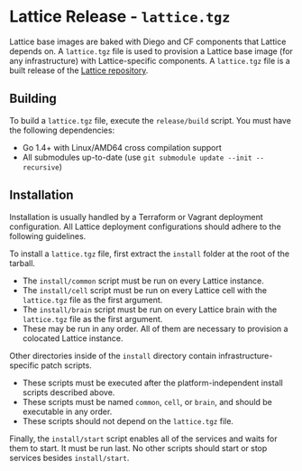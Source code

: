 # Lattice Release - `lattice.tgz`

Lattice base images are baked with Diego and CF components that Lattice depends on.
A `lattice.tgz` file is used to provision a Lattice base image (for any infrastructure)
with Lattice-specific components. A `lattice.tgz` file is a built release of the
[Lattice repository](https://github.com/cloudfoundry-incubator/lattice).

## Building

To build a `lattice.tgz` file, execute the `release/build` script. You must have the
following dependencies:
- Go 1.4+ with Linux/AMD64 cross compilation support
- All submodules up-to-date (use `git submodule update --init --recursive`)

## Installation

Installation is usually handled by a Terraform or Vagrant deployment configuration. All
Lattice deployment configurations should adhere to the following guidelines.

To install a `lattice.tgz` file, first extract the `install` folder at the root of the tarball.
- The `install/common` script must be run on every Lattice instance.
- The `install/cell` script must be run on every Lattice cell
  with the `lattice.tgz` file as the first argument.
- The `install/brain` script must be run on every Lattice brain
  with the `lattice.tgz` file as the first argument.
- These may be run in any order. All of them are necessary
  to provision a colocated Lattice instance.

Other directories inside of the `install` directory contain infrastructure-specific patch scripts.
- These scripts must be executed after the platform-independent install scripts described above.
- These scripts must be named `common`, `cell`, or `brain`, and should be executable in any order.
- These scripts should not depend on the `lattice.tgz` file.

Finally, the `install/start` script enables all of the services and waits for them to start.
It must be run last. No other scripts should start or stop services besides `install/start`.
